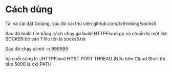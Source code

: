 # Cách dùng

Tải và cài đặt Golang, sau đó cài thư viện github.com/txthinking/socks5

Sau đó build file bằng cách chạy go build HTTPFlood.go và chuẩn bị một list SOCKS5 bỏ vào 1 file tên là socks5.txt

Sau đó chạy ulimit -n 999999

Và cuối cùng là ./HTTPFlood HOST PORT THREAD (Nếu trên Cloud Shell thì tầm 5000 là ok) PATH

